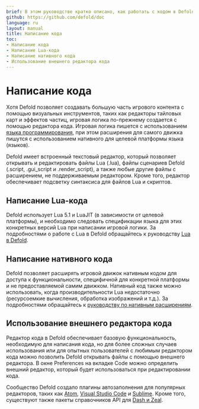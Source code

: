 ```yaml
---
brief: В этом руководстве кратко описано, как работать с кодом в Defold.
github: https://github.com/defold/doc
language: ru
layout: manual
title: Написание кода
toc:
- Написание кода
- Написание Lua-кода
- Написание нативного кода
- Использование внешнего редактора кода
---
```


# Написание кода

Хотя Defold позволяет создавать большую часть игрового контента с помощью визуальных инструментов, таких как редакторы тайловых карт и эффектов частиц, игровая логика по-прежнему создается с помощью редактора кода. Игровая логика пишется с использованием [языка программирования](https://www.lua.org/), при этом расширения для самого движка пишутся с использованием нативного для целевой платформы языка (языков).

Defold имеет встроенный текстовый редактор, который позволяет открывать и редактировать файлы Lua (.lua), файлы сценариев Defold (.script, .gui_script и .render_script), а также любые другие файлы с расширением, не поддерживаемым редактором. Кроме того, редактор обеспечивает подсветку синтаксиса для файлов Lua и скриптов.

## Написание Lua-кода

Defold использует Lua 5.1 и LuaJIT (в зависимости от целевой платформы), и необходимо следовать спецификации языка для этих конкретных версий Lua при написании игровой логики. За подробностями о работе с Lua в Defold обращайтесь к руководству [Lua в Defold](/ru/manuals/lua).

## Написание нативного кода

Defold позволяет расширять игровой движок нативным кодом для доступа к функциональности, специфичной для конкретной платформы и не предоставляемой самим движком. Нативный код также можно использовать, когда производительности Lua недостаточно (ресурсоемкие вычисления, обработка изображений и т.д.). За подробностями обращайтесь к [руководству по нативным расширениям](/ru/manuals/extensions/).

## Использование внешнего редактора кода

Редактор кода в Defold обеспечивает базовую функциональность, необходимую для написания кода, но для более сложных случаев использования или для опытных пользователей с любимым редактором кода можно позволить Defold открывать файлы с помощью внешнего редактора. В окне Preferences на вкладке Code можно определить внешний редактор, который будет использоваться при редактировании кода.

Сообщество Defold создало плагины автозаполнения для популярных редакторов, таких как [Atom](https://atom.io/packages/defold-ide), [Visual Studio Code](https://marketplace.visualstudio.com/items?itemName=selimanac.defold-vsc-snippets) и [Sublime](https://forum.defold.com/t/full-autocomplete-defold-api-for-sublime-text-3/10910). Кроме того, существуют также пакеты справочников API для [Dash и Zeal](https://forum.defold.com/t/defold-docset-for-dash/2417).